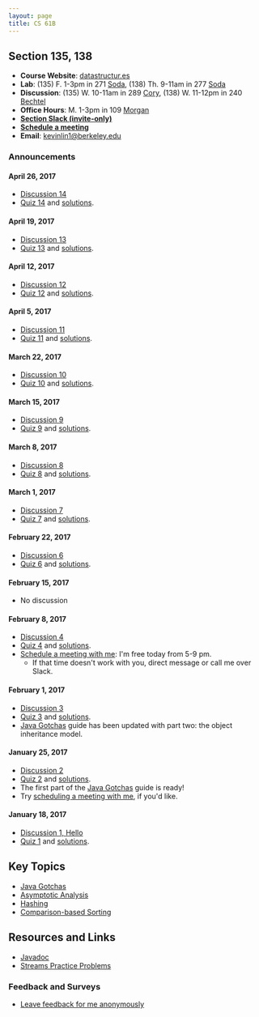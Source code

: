 ```yaml
---
layout: page
title: CS 61B
---
```


## Section 135, 138
- **Course Website**: [datastructur.es][]
- **Lab**: (135) F. 1-3pm in 271 [Soda][], (138) Th. 9-11am in 277 [Soda][]
- **Discussion**: (135) W. 10-11am in 289 [Cory][], (138) W. 11-12pm in 240 [Bechtel][]
- **Office Hours**: M. 1-3pm in 109 [Morgan][]
- [**Section Slack (invite-only)**][slack]
- [**Schedule a meeting**][calendar appointment]
- **Email**: <kevinlin1@berkeley.edu>

### Announcements

#### April 26, 2017
- [Discussion 14][disc14 survey]
- [Quiz 14](quiz/quiz14.pdf) and [solutions](quiz/quiz14_sol.pdf).

#### April 19, 2017
- [Discussion 13][disc13 survey]
- [Quiz 13](quiz/quiz13.pdf) and [solutions](quiz/quiz13_sol.pdf).

#### April 12, 2017
- [Discussion 12][disc12 survey]
- [Quiz 12](quiz/quiz12.pdf) and [solutions](quiz/quiz12_sol.pdf).

#### April 5, 2017
- [Discussion 11][disc11 survey]
- [Quiz 11](quiz/quiz11.pdf) and [solutions](quiz/quiz11_sol.pdf).

#### March 22, 2017
- [Discussion 10][disc10 survey]
- [Quiz 10](quiz/quiz10.pdf) and [solutions](quiz/quiz10_sol.pdf).

#### March 15, 2017
- [Discussion 9][disc09 survey]
- [Quiz 9](quiz/quiz09.pdf) and [solutions](quiz/quiz09_sol.pdf).

#### March 8, 2017
- [Discussion 8][disc08 survey]
- [Quiz 8](quiz/quiz08.pdf) and [solutions](quiz/quiz08_sol.pdf).

#### March 1, 2017
- [Discussion 7][disc07 survey]
- [Quiz 7](quiz/quiz07.pdf) and [solutions](quiz/quiz07_sol.pdf).

#### February 22, 2017
- [Discussion 6][disc06 survey]
- [Quiz 6](quiz/quiz06.pdf) and [solutions](quiz/quiz06_sol.pdf).

#### February 15, 2017
- No discussion

#### February 8, 2017
- [Discussion 4][disc04 survey]
- [Quiz 4](quiz/quiz04.pdf) and [solutions](quiz/quiz04_sol.pdf).
- [Schedule a meeting with me][calendar appointment]: I'm free today from 5-9 pm.
  - If that time doesn't work with you, direct message or call me over Slack.

#### February 1, 2017
- [Discussion 3][disc03 survey]
- [Quiz 3](quiz/quiz03.pdf) and [solutions](quiz/quiz03_sol.pdf).
- [Java Gotchas][] guide has been updated with part two: the object inheritance model.

#### January 25, 2017
- [Discussion 2][disc02 survey]
- [Quiz 2](quiz/quiz02.pdf) and [solutions](quiz/quiz02_sol.pdf).
- The first part of the [Java Gotchas][] guide is ready!
- Try [scheduling a meeting with me][calendar appointment], if you'd like.

#### January 18, 2017
- [Discussion 1, Hello][disc01 survey]
- [Quiz 1](quiz/quiz01.pdf) and [solutions](quiz/quiz01_sol.pdf).

## Key Topics
- [Java Gotchas][]
- [Asymptotic Analysis][]
- [Hashing][]
- [Comparison-based Sorting][sorting]

## Resources and Links
- [Javadoc][]
- [Streams Practice Problems][]

### Feedback and Surveys
- [Leave feedback for me anonymously][anonymous feedback]

[datastructur.es]: http://datastructur.es/sp17/
[slack]: https://cs61b-sp17-kevin.slack.com/
[calendar appointment]: https://calendar.google.com/calendar/selfsched?sstoken=UUxUckJmcl80Vm9UfGRlZmF1bHR8NTE5N2NhNWQ2OTI3MjRkZjgzMGFhMmE0MTIxN2U1MWE
[anonymous feedback]: https://docs.google.com/forms/d/e/1FAIpQLSfucwcOEoD1VDpfHVfEUSLIgzojpwIBEjCl6IDKzgrqU_Q-qQ/viewform

[disc01 survey]: https://docs.google.com/forms/d/e/1FAIpQLScmI-3fWOl2wS7mF4rU0MkxbuXxfPS93r0iF5vnsttMNDYKTQ/viewform
[disc02 survey]: https://docs.google.com/forms/d/e/1FAIpQLSfer7_bGJPT5bnM48zDh0VTRyQLGlkHG6QP0JQYzwjpmruakQ/viewform
[disc03 survey]: https://docs.google.com/forms/d/e/1FAIpQLSfXn5CnXT3Wl5VFgXke3nKtP1iqjiHiSoD2LRdPoUDnVXPpaQ/viewform
[disc04 survey]: https://docs.google.com/forms/d/e/1FAIpQLSfTAMOMwWJxMbUCqgm_G2A995ea_A99CWP43rDbfs8BOYsOGA/viewform
[disc06 survey]: https://docs.google.com/forms/d/e/1FAIpQLSd3Mcy3UqXgzzA-9ljjuo225Lo2xiA4DiUmEuM0-c7uFZM23Q/viewform
[disc07 survey]: https://docs.google.com/forms/d/e/1FAIpQLSfCJU6fSo8xU5M9TocuEVqJdjH4eEe_qu7b0HWEpLwvxvUdGg/viewform
[disc08 survey]: https://docs.google.com/forms/d/e/1FAIpQLSe9ILQ46V7jGJbCrDvUgjvAPvppxJfL28VXrgTFisxhzBWYHQ/viewform
[disc09 survey]: https://docs.google.com/forms/d/e/1FAIpQLSfq__k5tidyMkaQLa_4CwNdADsJU3s-eSY00LEz3IBRLuVf3A/viewform
[disc10 survey]: https://docs.google.com/forms/d/e/1FAIpQLSc07g8arN24j4z90OUN1BYY7zVPmukOhWkmYuYbGXihLZF0LA/viewform
[disc11 survey]: https://docs.google.com/forms/d/e/1FAIpQLScns3y4xZEqtp7k0iifN8_atdhZq5QxbXq7DfNz8huRqdJazg/viewform
[disc12 survey]: https://docs.google.com/forms/d/e/1FAIpQLScl8OpwN-sD-qg6aLTlLs9uyJ6YPZ_xA0Nsfj_g1LgZjjBdgg/viewform
[disc13 survey]: https://docs.google.com/forms/d/e/1FAIpQLSf9VHnj6Z-8FSVGBMRvSHIZFOGJMwmF-8aqlF9UoQeT6c1jFg/viewform
[disc14 survey]: https://docs.google.com/forms/d/e/1FAIpQLSdNo7NxRXkBSJz7EBZmSMIx-WdwvF5GGvubPYA_AcOVAzhZHg/viewform

[javadoc]: https://docs.oracle.com/javase/8/docs/api/
[asymptotic analysis]: http://www.cs61bl.org/su16/materials/lab/lab07/lab07.html
[hashing]: http://www.cs61bl.org/su16/materials/lab/lab15/lab15.html
[sorting]: http://www.cs61bl.org/su16/materials/lab/lab21/lab21.html

[java gotchas]: java-gotchas
[streams practice problems]: https://github.com/kevinlin1/streams

[soda]: http://www.berkeley.edu/map?soda
[cory]: http://www.berkeley.edu/map/?cory
[bechtel]: http://www.berkeley.edu/map/?bechtel
[morgan]: http://www.berkeley.edu/map?morgan
